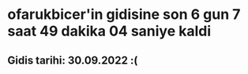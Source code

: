 # ofarukbicer'in gidisine son 6 gun 7 saat 49 dakika 04 saniye kaldi

## Gidis tarihi: 30.09.2022 :(